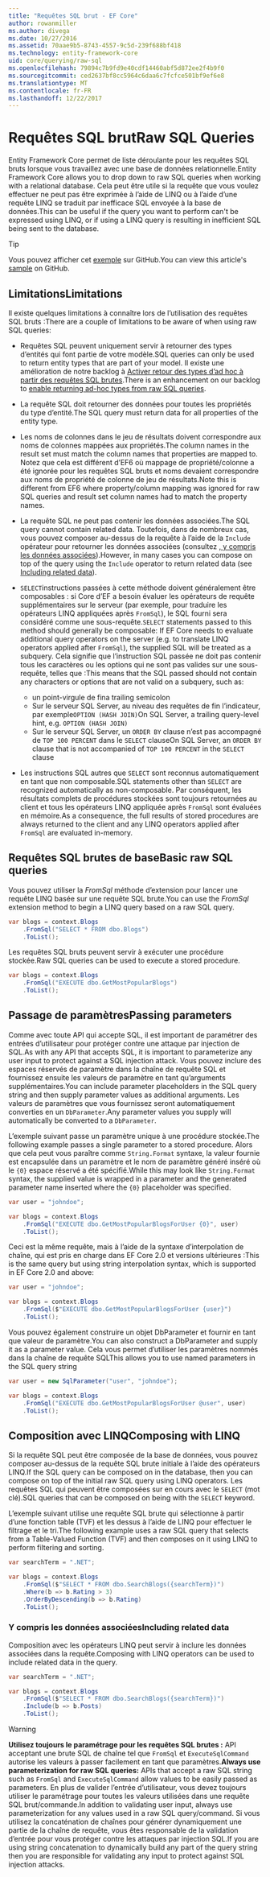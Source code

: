 ```yaml
---
title: "Requêtes SQL brut - EF Core"
author: rowanmiller
ms.author: divega
ms.date: 10/27/2016
ms.assetid: 70aae9b5-8743-4557-9c5d-239f688bf418
ms.technology: entity-framework-core
uid: core/querying/raw-sql
ms.openlocfilehash: 79894c7b9fd9e40cdf14460abf5d872ee2f4b9f0
ms.sourcegitcommit: ced2637bf8cc5964c6daa6c7fcfce501bf9ef6e8
ms.translationtype: MT
ms.contentlocale: fr-FR
ms.lasthandoff: 12/22/2017
---
```

# <a name="raw-sql-queries"></a><span data-ttu-id="e01ca-102">Requêtes SQL brut</span><span class="sxs-lookup"><span data-stu-id="e01ca-102">Raw SQL Queries</span></span>

<span data-ttu-id="e01ca-103">Entity Framework Core permet de liste déroulante pour les requêtes SQL bruts lorsque vous travaillez avec une base de données relationnelle.</span><span class="sxs-lookup"><span data-stu-id="e01ca-103">Entity Framework Core allows you to drop down to raw SQL queries when working with a relational database.</span></span> <span data-ttu-id="e01ca-104">Cela peut être utile si la requête que vous voulez effectuer ne peut pas être exprimée à l’aide de LINQ ou à l’aide d’une requête LINQ se traduit par inefficace SQL envoyée à la base de données.</span><span class="sxs-lookup"><span data-stu-id="e01ca-104">This can be useful if the query you want to perform can't be expressed using LINQ, or if using a LINQ query is resulting in inefficient SQL being sent to the database.</span></span>

> [!TIP]  
> <span data-ttu-id="e01ca-105">Vous pouvez afficher cet [exemple](https://github.com/aspnet/EntityFramework.Docs/tree/master/samples/core/Querying) sur GitHub.</span><span class="sxs-lookup"><span data-stu-id="e01ca-105">You can view this article's [sample](https://github.com/aspnet/EntityFramework.Docs/tree/master/samples/core/Querying) on GitHub.</span></span>

## <a name="limitations"></a><span data-ttu-id="e01ca-106">Limitations</span><span class="sxs-lookup"><span data-stu-id="e01ca-106">Limitations</span></span>

<span data-ttu-id="e01ca-107">Il existe quelques limitations à connaître lors de l’utilisation des requêtes SQL bruts :</span><span class="sxs-lookup"><span data-stu-id="e01ca-107">There are a couple of limitations to be aware of when using raw SQL queries:</span></span>
* <span data-ttu-id="e01ca-108">Requêtes SQL peuvent uniquement servir à retourner des types d’entités qui font partie de votre modèle.</span><span class="sxs-lookup"><span data-stu-id="e01ca-108">SQL queries can only be used to return entity types that are part of your model.</span></span> <span data-ttu-id="e01ca-109">Il existe une amélioration de notre backlog à [Activer retour des types d’ad hoc à partir des requêtes SQL brutes](https://github.com/aspnet/EntityFramework/issues/1862).</span><span class="sxs-lookup"><span data-stu-id="e01ca-109">There is an enhancement on our backlog to [enable returning ad-hoc types from raw SQL queries](https://github.com/aspnet/EntityFramework/issues/1862).</span></span>

* <span data-ttu-id="e01ca-110">La requête SQL doit retourner des données pour toutes les propriétés du type d’entité.</span><span class="sxs-lookup"><span data-stu-id="e01ca-110">The SQL query must return data for all properties of the entity type.</span></span>

* <span data-ttu-id="e01ca-111">Les noms de colonnes dans le jeu de résultats doivent correspondre aux noms de colonnes mappées aux propriétés.</span><span class="sxs-lookup"><span data-stu-id="e01ca-111">The column names in the result set must match the column names that properties are mapped to.</span></span> <span data-ttu-id="e01ca-112">Notez que cela est différent d’EF6 où mappage de propriété/colonne a été ignorée pour les requêtes SQL bruts et noms devaient correspondre aux noms de propriété de colonne de jeu de résultats.</span><span class="sxs-lookup"><span data-stu-id="e01ca-112">Note this is different from EF6 where property/column mapping was ignored for raw SQL queries and result set column names had to match the property names.</span></span>

* <span data-ttu-id="e01ca-113">La requête SQL ne peut pas contenir les données associées.</span><span class="sxs-lookup"><span data-stu-id="e01ca-113">The SQL query cannot contain related data.</span></span> <span data-ttu-id="e01ca-114">Toutefois, dans de nombreux cas, vous pouvez composer au-dessus de la requête à l’aide de la `Include` opérateur pour retourner les données associées (consultez [, y compris les données associées](#including-related-data)).</span><span class="sxs-lookup"><span data-stu-id="e01ca-114">However, in many cases you can compose on top of the query using the `Include` operator to return related data (see [Including related data](#including-related-data)).</span></span>

* <span data-ttu-id="e01ca-115">`SELECT`instructions passées à cette méthode doivent généralement être composables : si Core d’EF a besoin évaluer les opérateurs de requête supplémentaires sur le serveur (par exemple, pour traduire les opérateurs LINQ appliquées après `FromSql`), le SQL fourni sera considéré comme une sous-requête.</span><span class="sxs-lookup"><span data-stu-id="e01ca-115">`SELECT` statements passed to this method should generally be composable: If EF Core needs to evaluate additional query operators on the server (e.g. to translate LINQ operators applied after `FromSql`), the supplied SQL will be treated as a subquery.</span></span> <span data-ttu-id="e01ca-116">Cela signifie que l’instruction SQL passée ne doit pas contenir tous les caractères ou les options qui ne sont pas valides sur une sous-requête, telles que :</span><span class="sxs-lookup"><span data-stu-id="e01ca-116">This means that the SQL passed should not contain any characters or options that are not valid on a subquery, such as:</span></span>
  * <span data-ttu-id="e01ca-117">un point-virgule de fin</span><span class="sxs-lookup"><span data-stu-id="e01ca-117">a trailing semicolon</span></span>
  * <span data-ttu-id="e01ca-118">Sur le serveur SQL Server, au niveau des requêtes de fin l’indicateur, par exemple`OPTION (HASH JOIN)`</span><span class="sxs-lookup"><span data-stu-id="e01ca-118">On SQL Server, a trailing query-level hint, e.g. `OPTION (HASH JOIN)`</span></span>
  * <span data-ttu-id="e01ca-119">Sur le serveur SQL Server, un `ORDER BY` clause n’est pas accompagné de `TOP 100 PERCENT` dans le `SELECT` clause</span><span class="sxs-lookup"><span data-stu-id="e01ca-119">On SQL Server, an `ORDER BY` clause that is not accompanied of `TOP 100 PERCENT` in the `SELECT` clause</span></span>

* <span data-ttu-id="e01ca-120">Les instructions SQL autres que `SELECT` sont reconnus automatiquement en tant que non composable.</span><span class="sxs-lookup"><span data-stu-id="e01ca-120">SQL statements other than `SELECT` are recognized automatically as non-composable.</span></span> <span data-ttu-id="e01ca-121">Par conséquent, les résultats complets de procédures stockées sont toujours retournées au client et tous les opérateurs LINQ appliquée après `FromSql` sont évaluées en mémoire.</span><span class="sxs-lookup"><span data-stu-id="e01ca-121">As a consequence, the full results of stored procedures are always returned to the client and any LINQ operators applied after `FromSql` are evaluated in-memory.</span></span> 

## <a name="basic-raw-sql-queries"></a><span data-ttu-id="e01ca-122">Requêtes SQL brutes de base</span><span class="sxs-lookup"><span data-stu-id="e01ca-122">Basic raw SQL queries</span></span>

<span data-ttu-id="e01ca-123">Vous pouvez utiliser la *FromSql* méthode d’extension pour lancer une requête LINQ basée sur une requête SQL brute.</span><span class="sxs-lookup"><span data-stu-id="e01ca-123">You can use the *FromSql* extension method to begin a LINQ query based on a raw SQL query.</span></span>

<!-- [!code-csharp[Main](samples/core/Querying/Querying/RawSQL/Sample.cs)] -->
``` csharp
var blogs = context.Blogs
    .FromSql("SELECT * FROM dbo.Blogs")
    .ToList();
```

<span data-ttu-id="e01ca-124">Les requêtes SQL bruts peuvent servir à exécuter une procédure stockée.</span><span class="sxs-lookup"><span data-stu-id="e01ca-124">Raw SQL queries can be used to execute a stored procedure.</span></span>

<!-- [!code-csharp[Main](samples/core/Querying/Querying/RawSQL/Sample.cs)] -->
``` csharp
var blogs = context.Blogs
    .FromSql("EXECUTE dbo.GetMostPopularBlogs")
    .ToList();
```

## <a name="passing-parameters"></a><span data-ttu-id="e01ca-125">Passage de paramètres</span><span class="sxs-lookup"><span data-stu-id="e01ca-125">Passing parameters</span></span>

<span data-ttu-id="e01ca-126">Comme avec toute API qui accepte SQL, il est important de paramétrer des entrées d’utilisateur pour protéger contre une attaque par injection de SQL.</span><span class="sxs-lookup"><span data-stu-id="e01ca-126">As with any API that accepts SQL, it is important to parameterize any user input to protect against a SQL injection attack.</span></span> <span data-ttu-id="e01ca-127">Vous pouvez inclure des espaces réservés de paramètre dans la chaîne de requête SQL et fournissez ensuite les valeurs de paramètre en tant qu’arguments supplémentaires.</span><span class="sxs-lookup"><span data-stu-id="e01ca-127">You can include parameter placeholders in the SQL query string and then supply parameter values as additional arguments.</span></span> <span data-ttu-id="e01ca-128">Les valeurs de paramètres que vous fournissez seront automatiquement converties en un `DbParameter`.</span><span class="sxs-lookup"><span data-stu-id="e01ca-128">Any parameter values you supply will automatically be converted to a `DbParameter`.</span></span>

<span data-ttu-id="e01ca-129">L’exemple suivant passe un paramètre unique à une procédure stockée.</span><span class="sxs-lookup"><span data-stu-id="e01ca-129">The following example passes a single parameter to a stored procedure.</span></span> <span data-ttu-id="e01ca-130">Alors que cela peut vous paraître comme `String.Format` syntaxe, la valeur fournie est encapsulée dans un paramètre et le nom de paramètre généré inséré où le `{0}` espace réservé a été spécifié.</span><span class="sxs-lookup"><span data-stu-id="e01ca-130">While this may look like `String.Format` syntax, the supplied value is wrapped in a parameter and the generated parameter name inserted where the `{0}` placeholder was specified.</span></span>

<!-- [!code-csharp[Main](samples/core/Querying/Querying/RawSQL/Sample.cs)] -->
``` csharp
var user = "johndoe";

var blogs = context.Blogs
    .FromSql("EXECUTE dbo.GetMostPopularBlogsForUser {0}", user)
    .ToList();
```

<span data-ttu-id="e01ca-131">Ceci est la même requête, mais à l’aide de la syntaxe d’interpolation de chaîne, qui est pris en charge dans EF Core 2.0 et versions ultérieures :</span><span class="sxs-lookup"><span data-stu-id="e01ca-131">This is the same query but using string interpolation syntax, which is supported in EF Core 2.0 and above:</span></span>

<!-- [!code-csharp[Main](samples/core/Querying/Querying/RawSQL/Sample.cs)] -->
``` csharp
var user = "johndoe";

var blogs = context.Blogs
    .FromSql($"EXECUTE dbo.GetMostPopularBlogsForUser {user}")
    .ToList();
```

<span data-ttu-id="e01ca-132">Vous pouvez également construire un objet DbParameter et fournir en tant que valeur de paramètre.</span><span class="sxs-lookup"><span data-stu-id="e01ca-132">You can also construct a DbParameter and supply it as a parameter value.</span></span> <span data-ttu-id="e01ca-133">Cela vous permet d’utiliser les paramètres nommés dans la chaîne de requête SQL</span><span class="sxs-lookup"><span data-stu-id="e01ca-133">This allows you to use named parameters in the SQL query string</span></span>

<!-- [!code-csharp[Main](samples/core/Querying/Querying/RawSQL/Sample.cs)] -->
``` csharp
var user = new SqlParameter("user", "johndoe");

var blogs = context.Blogs
    .FromSql("EXECUTE dbo.GetMostPopularBlogsForUser @user", user)
    .ToList();
```

## <a name="composing-with-linq"></a><span data-ttu-id="e01ca-134">Composition avec LINQ</span><span class="sxs-lookup"><span data-stu-id="e01ca-134">Composing with LINQ</span></span>

<span data-ttu-id="e01ca-135">Si la requête SQL peut être composée de la base de données, vous pouvez composer au-dessus de la requête SQL brute initiale à l’aide des opérateurs LINQ.</span><span class="sxs-lookup"><span data-stu-id="e01ca-135">If the SQL query can be composed on in the database, then you can compose on top of the initial raw SQL query using LINQ operators.</span></span> <span data-ttu-id="e01ca-136">Les requêtes SQL qui peuvent être composées sur en cours avec le `SELECT` (mot clé).</span><span class="sxs-lookup"><span data-stu-id="e01ca-136">SQL queries that can be composed on being with the `SELECT` keyword.</span></span>

<span data-ttu-id="e01ca-137">L’exemple suivant utilise une requête SQL brute qui sélectionne à partir d’une fonction table (TVF) et les dessus à l’aide de LINQ pour effectuer le filtrage et le tri.</span><span class="sxs-lookup"><span data-stu-id="e01ca-137">The following example uses a raw SQL query that selects from a Table-Valued Function (TVF) and then composes on it using LINQ to perform filtering and sorting.</span></span>

<!-- [!code-csharp[Main](samples/core/Querying/Querying/RawSQL/Sample.cs)] -->
``` csharp
var searchTerm = ".NET";

var blogs = context.Blogs
    .FromSql($"SELECT * FROM dbo.SearchBlogs({searchTerm})")
    .Where(b => b.Rating > 3)
    .OrderByDescending(b => b.Rating)
    .ToList();
```

### <a name="including-related-data"></a><span data-ttu-id="e01ca-138">Y compris les données associées</span><span class="sxs-lookup"><span data-stu-id="e01ca-138">Including related data</span></span>

<span data-ttu-id="e01ca-139">Composition avec les opérateurs LINQ peut servir à inclure les données associées dans la requête.</span><span class="sxs-lookup"><span data-stu-id="e01ca-139">Composing with LINQ operators can be used to include related data in the query.</span></span>

<!-- [!code-csharp[Main](samples/core/Querying/Querying/RawSQL/Sample.cs)] -->
``` csharp
var searchTerm = ".NET";

var blogs = context.Blogs
    .FromSql($"SELECT * FROM dbo.SearchBlogs({searchTerm})")
    .Include(b => b.Posts)
    .ToList();
```

> [!WARNING]  
> <span data-ttu-id="e01ca-140">**Utilisez toujours le paramétrage pour les requêtes SQL brutes :** API acceptant une brute SQL de chaîne tel que `FromSql` et `ExecuteSqlCommand` autorise les valeurs à passer facilement en tant que paramètres.</span><span class="sxs-lookup"><span data-stu-id="e01ca-140">**Always use parameterization for raw SQL queries:** APIs that accept a raw SQL string such as `FromSql` and `ExecuteSqlCommand` allow values to be easily passed as parameters.</span></span> <span data-ttu-id="e01ca-141">En plus de valider l’entrée d’utilisateur, vous devez toujours utiliser le paramétrage pour toutes les valeurs utilisées dans une requête SQL brut/commande.</span><span class="sxs-lookup"><span data-stu-id="e01ca-141">In addition to validating user input, always use parameterization for any values used in a raw SQL query/command.</span></span> <span data-ttu-id="e01ca-142">Si vous utilisez la concaténation de chaînes pour générer dynamiquement une partie de la chaîne de requête, vous êtes responsable de la validation d’entrée pour vous protéger contre les attaques par injection SQL.</span><span class="sxs-lookup"><span data-stu-id="e01ca-142">If you are using string concatenation to dynamically build any part of the query string then you are responsible for validating any input to protect against SQL injection attacks.</span></span>
